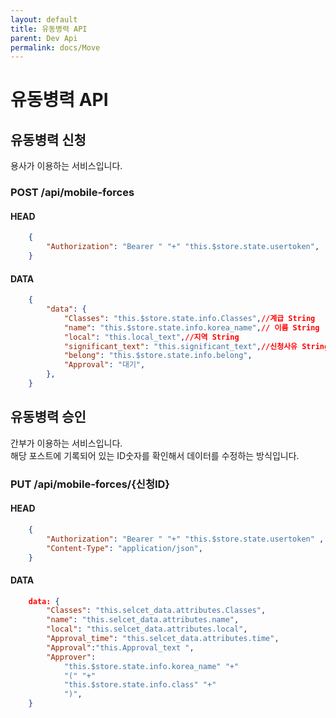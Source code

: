 ```yaml
---
layout: default
title: 유동병력 API
parent: Dev Api
permalink: docs/Move
---
```


# 유동병력 API

## 유동병력 신청
용사가 이용하는 서비스입니다.

### POST /api/mobile-forces

#### HEAD
```json
    {
        "Authorization": "Bearer " "+" "this.$store.state.usertoken",
    }
```

#### DATA
```json
    {
        "data": {
            "Classes": "this.$store.state.info.Classes",//계급 String
            "name": "this.$store.state.info.korea_name",// 이름 String
            "local": "this.local_text",//지역 String
            "significant_text": "this.significant_text",//신청사유 String 
            "belong": "this.$store.state.info.belong",
            "Approval": "대기",
        },
    }
```

## 유동병력 승인
간부가 이용하는 서비스입니다.<br>
해당 포스트에 기록되어 있는 ID숫자를 확인해서 데이터를 수정하는 방식입니다.
### PUT /api/mobile-forces/{신청ID}

#### HEAD
```json 
    {
        "Authorization": "Bearer " "+" "this.$store.state.usertoken" ,
        "Content-Type": "application/json",
    }
```

#### DATA
```json 
    data: {
        "Classes": "this.selcet_data.attributes.Classes",
        "name": "this.selcet_data.attributes.name",
        "local": "this.selcet_data.attributes.local",
        "Approval_time": "this.selcet_data.attributes.time",
        "Approval":"this.Approval_text ",
        "Approver":
            "this.$store.state.info.korea_name" "+"
            "(" "+"
            "this.$store.state.info.class" "+"
            ")",
    }
```